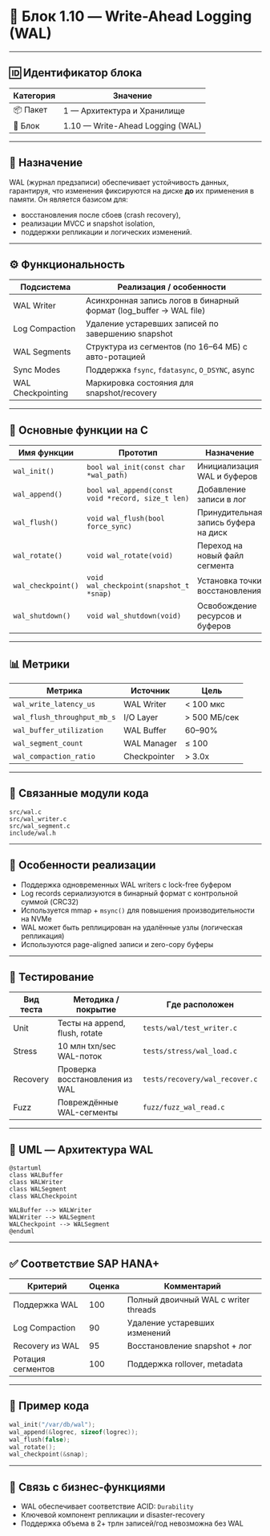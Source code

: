 # 🧾 Блок 1.10 — Write-Ahead Logging (WAL)

---

## 🆔 Идентификатор блока

| Категория | Значение                         |
| --------- | -------------------------------- |
| 📦 Пакет  | 1 — Архитектура и Хранилище      |
| 🔢 Блок   | 1.10 — Write-Ahead Logging (WAL) |

---

## 🎯 Назначение

WAL (журнал предзаписи) обеспечивает устойчивость данных, гарантируя, что изменения фиксируются на диске **до** их применения в памяти. Он является базисом для:

* восстановления после сбоев (crash recovery),
* реализации MVCC и snapshot isolation,
* поддержки репликации и логических изменений.

---

## ⚙️ Функциональность

| Подсистема        | Реализация / особенности                                            |
| ----------------- | ------------------------------------------------------------------- |
| WAL Writer        | Асинхронная запись логов в бинарный формат (log\_buffer → WAL file) |
| Log Compaction    | Удаление устаревших записей по завершению snapshot                  |
| WAL Segments      | Структура из сегментов (по 16–64 МБ) с авто-ротацией                |
| Sync Modes        | Поддержка `fsync`, `fdatasync`, `O_DSYNC`, async                    |
| WAL Checkpointing | Маркировка состояния для snapshot/recovery                          |

---

## 🔧 Основные функции на C

| Имя функции        | Прототип                                          | Назначение                           |
| ------------------ | ------------------------------------------------- | ------------------------------------ |
| `wal_init()`       | `bool wal_init(const char *wal_path)`             | Инициализация WAL и буферов          |
| `wal_append()`     | `bool wal_append(const void *record, size_t len)` | Добавление записи в лог              |
| `wal_flush()`      | `void wal_flush(bool force_sync)`                 | Принудительная запись буфера на диск |
| `wal_rotate()`     | `void wal_rotate(void)`                           | Переход на новый файл сегмента       |
| `wal_checkpoint()` | `void wal_checkpoint(snapshot_t *snap)`           | Установка точки восстановления       |
| `wal_shutdown()`   | `void wal_shutdown(void)`                         | Освобождение ресурсов и буферов      |

---

## 📊 Метрики

| Метрика                     | Источник     | Цель         |
| --------------------------- | ------------ | ------------ |
| `wal_write_latency_us`      | WAL Writer   | < 100 мкс    |
| `wal_flush_throughput_mb_s` | I/O Layer    | > 500 МБ/сек |
| `wal_buffer_utilization`    | WAL Buffer   | 60–90%       |
| `wal_segment_count`         | WAL Manager  | ≤ 100        |
| `wal_compaction_ratio`      | Checkpointer | > 3.0x       |

---

## 📂 Связанные модули кода

```
src/wal.c
src/wal_writer.c
src/wal_segment.c
include/wal.h
```

---

## 🧠 Особенности реализации

* Поддержка одновременных WAL writers с lock-free буфером
* Log records сериализуются в бинарный формат с контрольной суммой (CRC32)
* Используется mmap + `msync()` для повышения производительности на NVMe
* WAL может быть реплицирован на удалённые узлы (логическая репликация)
* Используются page-aligned записи и zero-copy буферы

---

## 🧪 Тестирование

| Вид теста | Методика / покрытие            | Где расположен                 |
| --------- | ------------------------------ | ------------------------------ |
| Unit      | Тесты на append, flush, rotate | `tests/wal/test_writer.c`      |
| Stress    | 10 млн txn/sec WAL-поток       | `tests/stress/wal_load.c`      |
| Recovery  | Проверка восстановления из WAL | `tests/recovery/wal_recover.c` |
| Fuzz      | Повреждённые WAL-сегменты      | `fuzz/fuzz_wal_read.c`         |

---

## 📐 UML — Архитектура WAL

```plantuml
@startuml
class WALBuffer
class WALWriter
class WALSegment
class WALCheckpoint

WALBuffer --> WALWriter
WALWriter --> WALSegment
WALCheckpoint --> WALSegment
@enduml
```

---

## ✅ Соответствие SAP HANA+

| Критерий          | Оценка | Комментарий                          |
| ----------------- | ------ | ------------------------------------ |
| Поддержка WAL     | 100    | Полный двоичный WAL с writer threads |
| Log Compaction    | 90     | Удаление устаревших изменений        |
| Recovery из WAL   | 95     | Восстановление snapshot + лог        |
| Ротация сегментов | 100    | Поддержка rollover, metadata         |

---

## 📎 Пример кода

```c
wal_init("/var/db/wal");
wal_append(&logrec, sizeof(logrec));
wal_flush(false);
wal_rotate();
wal_checkpoint(&snap);
```

---

## 📌 Связь с бизнес-функциями

* WAL обеспечивает соответствие ACID: `Durability`
* Ключевой компонент репликации и disaster-recovery
* Поддержка объема в 2+ трлн записей/год невозможна без WAL
